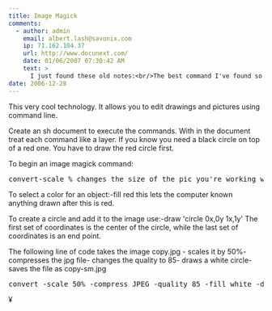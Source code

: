 ```yaml
---
title: Image Magick
comments:
  - author: admin
    email: albert.lash@savonix.com
    ip: 71.162.104.37
    url: http://www.docunext.com/
    date: 01/06/2007 07:30:42 AM
    text: >
      I just found these old notes:<br/>The best command I've found so far:<br/>convert −size 762x612 −compress LZW file.tif file.pdf<br/>convert −colorspace cmyk −compress LZW file.tif file.pdf<br/>Convert a PDF to a series of JPG files:<br/>convert −size 576x432 Mitchell.pdf −rotate 90 −resize 576x432! Slide.jpg<br/><br/>The −rotate 90 is for landscape pdfs.
date: 2006-12-28
---
```

This very cool technology. It allows you to edit drawings and pictures using command line.

Create an sh document to execute the commands. With in the document treat each command like a layer. If you know you need a black circle on top of a red one. You have to draw the red circle first.

To begin an image magick command:

<pre class="terminal">
convert-scale % changes the size of the pic you're working wih-compress JPG will compress the file-quality # changes the quality
</pre>

To select a color for an object:-fill red this lets the computer known anything drawn after this is red.

To create a circle and add it to the image use:-draw 'circle 0x,0y 1x,1y' The first set of coordinates is the center of the circle, while the last set of coordinates is an end point.

The following line of code takes the image copy.jpg - scales it by 50%- compresses the jpg file- changes the quality to 85- draws a white circle- saves the file as copy-sm.jpg

<pre class="terminal">
convert -scale 50% -compress JPEG -quality 85 -fill white -draw 'circle 100,100 130,130'  copy.jpg copy-sm.jpg
</pre>

¥


